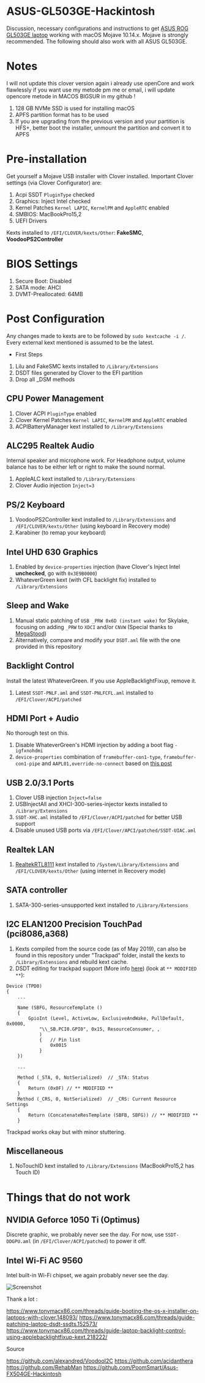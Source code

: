 # ASUS-GL503GE-Hackintosh
Discussion, necessary configurations and instructions to get [ASUS ROG GL503GE laptop](https://www.asus.com/id/ROG-Republic-Of-Gamers/ROG-Strix-GL503/) working with macOS Mojave 10.14.x. Mojave is strongly recommended. The following should also work with all ASUS GL503GE.

# Notes

I will not update this clover version again i already use openCore and work flawlessly if you want use my metode pm me or email,
i will update opencore metode in MACOS BIGSUR in my github !

1. 128 GB NVMe SSD is used for installing macOS
2. APFS partition format has to be used
3. If you are upgrading from the previous version and your partition is HFS+, better boot the installer, unmount the partition and convert it to APFS

# Pre-installation
Get yourself a Mojave USB installer with Clover installed. Important Clover settings (via Clover Configurator) are:
1. Acpi SSDT `PluginType` checked
2. Graphics: Inject Intel checked
3. Kernel Patches `Kernel LAPIC`, `KernelPM` and `AppleRTC` enabled
4. SMBIOS: MacBookPro15,2
5. UEFI Drivers
 
Kexts installed to `/EFI/CLOVER/kexts/Other`: **FakeSMC**, **VoodooPS2Controller**

# BIOS Settings
1. Secure Boot: Disabled
2. SATA mode: AHCI
3. DVMT-Preallocated: 64MB

# Post Configuration
Any changes made to kexts are to be followed by `sudo kextcache -i /`.
Every external kext mentioned is assumed to be the latest.
- First Steps
1. Lilu and FakeSMC kexts installed to `/Library/Extensions`
2. DSDT files generated by Clover to the EFI partition
3. Drop all _DSM methods
## CPU Power Management
1. Clover ACPI `PluginType` enabled
2. Clover Kernel Patches `Kernel LAPIC`, `KernelPM` and `AppleRTC` enabled
3. ACPIBatteryManager kext installed to `/Library/Extensions`
## ALC295 Realtek Audio
Internal speaker and microphone work. For Headphone output, volume balance has to be either left or right to make the sound normal.
1. AppleALC kext installed to `/Library/Extensions`
2. Clover Audio injection `Inject=3`
## PS/2 Keyboard
1. VoodooPS2Controller kext installed to `/Library/Extensions` and `/EFI/CLOVER/kexts/Other` (using keyboard in Recovery mode)
2. Karabiner (to remap your keyboard)
## Intel UHD 630 Graphics
1. Enabled by `device-properties` injection (have Clover's Inject Intel **unchecked**, go with `0x3E9B0000`)
2. WhateverGreen kext (with CFL backlight fix) installed to `/Library/Extensions`
## Sleep and Wake
1. Manual static patching of `USB _PRW 0x6D (instant wake)` for Skylake, focusing on adding `_PRW` to `XDCI` and/or `CNVW` (Special thanks to [MegaStood](https://github.com/MegaStood/Hackintosh-FX504GE-ES72))
2. Alternatively, compare and modify your `DSDT.aml` file with the one provided in this repository
## Backlight Control
Install the latest WhateverGreen. If you use AppleBacklightFixup, remove it.
1. Latest `SSDT-PNLF.aml` and `SSDT-PNLFCFL.aml` installed to `/EFI/Clover/ACPI/patched`

## HDMI Port + Audio
No thorough test on this.
1. Disable WhateverGreen's HDMI injection by adding a boot flag `-igfxnohdmi`
2. `device-properties` combination of `framebuffer-con1-type`, `framebuffer-con1-pipe` and `AAPL01,override-no-connect` based on [this post](https://www.tonymacx86.com/threads/uhd-630-no-hdmi-audio.265490/page-2#post-1858289)
## USB 2.0/3.1 Ports
1. Clover USB injection `Inject=false`
2. USBInjectAll and XHCI-300-series-injector kexts installed to `/Library/Extensions`
3. `SSDT-XHC.aml` installed to `/EFI/Clover/ACPI/patched` for better USB support
4. Disable unused USB ports via `/EFI/Clover/APCI/patched/SSDT-UIAC.aml`
## Realtek LAN
1. [RealtekRTL8111](https://www.insanelymac.com/forum/topic/287161-new-driver-for-realtek-rtl8111/) kext installed to `/System/Library/Extensions` and `/EFI/CLOVER/kexts/Other` (using internet in Recovery mode)
## SATA controller
1. SATA-300-series-unsupported kext installed to `/Library/Extensions`
## I2C ELAN1200 Precision TouchPad (pci8086,a368)
1. Kexts compiled from the source code (as of May 2019), can also be found in this repository under "Trackpad" folder, install the kexts to `/Library/Extensions` and rebuild kext cache. 
2. DSDT editing for trackpad support (More info [here](https://voodooi2c.github.io/#GPIO%20Pinning/GPIO%20Pinning)) (look at `** MODIFIED **`):
```
Device (TPD0)
{
    ...

    Name (SBFG, ResourceTemplate ()
    {
        GpioInt (Level, ActiveLow, ExclusiveAndWake, PullDefault, 0x0000,
            "\\_SB.PCI0.GPI0", 0x15, ResourceConsumer, ,
            )
            {   // Pin list
                0x0015
            }
    })

    ...

    Method (_STA, 0, NotSerialized)  // _STA: Status
    {
        Return (0x0F) // ** MODIFIED **
    }
    Method (_CRS, 0, NotSerialized)  // _CRS: Current Resource Settings
    {
        Return (ConcatenateResTemplate (SBFB, SBFG)) // ** MODIFIED **
    }
```

Trackpad works okay but with minor stuttering.

## Miscellaneous
1. NoTouchID kext installed to `/Library/Extensions` (MacBookPro15,2 has Touch ID)

# Things that do not work
## NVIDIA Geforce 1050 Ti (Optimus)
Discrete graphic, we probably never see the day. For now, use `SSDT-DDGPU.aml` (in `/EFI/Clover/ACPI/patched`) to power it off.
## Intel Wi-Fi AC 9560
Intel built-in Wi-Fi chipset, we again probably never see the day.

![Screenshot](GL503GE-SS.png?raw=true)



Thank a lot :

https://www.tonymacx86.com/threads/guide-booting-the-os-x-installer-on-laptops-with-clover.148093/
https://www.tonymacx86.com/threads/guide-patching-laptop-dsdt-ssdts.152573/
https://www.tonymacx86.com/threads/guide-laptop-backlight-control-using-applebacklightfixup-kext.218222/


Source

https://github.com/alexandred/VoodooI2C
https://github.com/acidanthera
https://github.com/RehabMan
https://github.com/PoomSmart/Asus-FX504GE-Hackintosh

